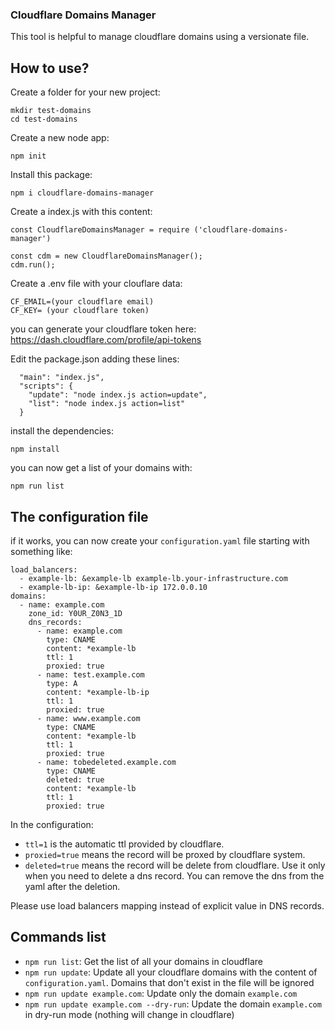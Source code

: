 ### Cloudflare Domains Manager

This tool is helpful to manage cloudflare domains using a versionate file.<br/>

## How to use?

Create a folder for your new project:
```
mkdir test-domains
cd test-domains
```

Create a new node app:
```
npm init
```

Install this package:
```
npm i cloudflare-domains-manager
```

Create a index.js with this content:
```
const CloudflareDomainsManager = require ('cloudflare-domains-manager')

const cdm = new CloudflareDomainsManager();
cdm.run();
```

Create a .env file with your clouflare data:
```
CF_EMAIL=(your cloudflare email)
CF_KEY= (your cloudflare token)
```
you can generate your cloudflare token here: https://dash.cloudflare.com/profile/api-tokens


Edit the package.json adding these lines:
```
  "main": "index.js",
  "scripts": {
    "update": "node index.js action=update",
    "list": "node index.js action=list"
  }
```

install the dependencies:
```
npm install
```

you can now get a list of your domains with:
```
npm run list
```

## The configuration file

if it works, you can now create your `configuration.yaml` file starting with something like:
```
load_balancers:
  - example-lb: &example-lb example-lb.your-infrastructure.com
  - example-lb-ip: &example-lb-ip 172.0.0.10
domains:
  - name: example.com
    zone_id: Y0UR_Z0N3_1D
    dns_records:
      - name: example.com
        type: CNAME
        content: *example-lb
        ttl: 1
        proxied: true
      - name: test.example.com
        type: A
        content: *example-lb-ip
        ttl: 1
        proxied: true
      - name: www.example.com
        type: CNAME
        content: *example-lb
        ttl: 1
        proxied: true
      - name: tobedeleted.example.com
        type: CNAME
        deleted: true
        content: *example-lb
        ttl: 1
        proxied: true
```

In the configuration:
- `ttl=1` is the automatic ttl provided by cloudflare.<br/>
- `proxied=true` means the record will be proxed by cloudflare system.<br/>
- `deleted=true` means the record will be delete from cloudflare. Use it only when you need to delete a dns record. You can remove the dns from the yaml after the deletion.<br/>

Please use load balancers mapping instead of explicit value in DNS records.<br/>


## Commands list

- `npm run list`: Get the list of all your domains in cloudflare
- `npm run update`: Update all your cloudflare domains with the content of `configuration.yaml`. Domains that don't exist in the file will be ignored
- `npm run update example.com`: Update only the domain `example.com`
- `npm run update example.com --dry-run`: Update the domain `example.com` in dry-run mode (nothing will change in cloudflare)
